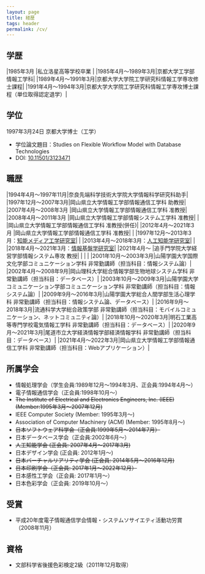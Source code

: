 ```yaml
---
layout: page
title: 経歴
tags: header
permalink: /cv/
---
```

## 学歴

|1985年3月          |私立洛星高等学校卒業   |
|1985年4月〜1989年3月|京都大学工学部情報工学科|
|1989年4月〜1991年3月|京都大学大学院工学研究科情報工学専攻修士課程|
|1991年4月〜1994年3月|京都大学大学院工学研究科情報工学専攻博士課程（単位取得認定退学）|

## 学位

1997年3月24日 京都大学博士（工学）

- 学位論文題目：Studies on Flexible Workflow Model with Database Technologies
- DOI: [10.11501/3123471](https://dx.doi.org/10.11501/3123471)

## 職歴

|1994年4月〜1997年11月|奈良先端科学技術大学院大学情報科学研究科助手|
|1997年12月〜2007年3月|岡山県立大学情報工学部情報通信工学科 助教授|
|2007年4月〜2008年3月 |岡山県立大学情報工学部情報通信工学科 准教授|
|2008年4月〜2011年3月 |岡山県立大学情報工学部情報システム工学科 准教授|
|                   |岡山県立大学情報工学部情報通信工学科 准教授(併任)|
|2012年4月〜2021年3月 |岡山県立大学情報工学部情報通信工学科 准教授|
|                   |1997年12月〜2013年3月：[知能メディア工学研究室](http://opu-yokotalab.com/)|
|                   |2013年4月〜2018年3月：[人工知能学研究室](https://www-ail.c.oka-pu.ac.jp/)|
|                   |2018年4月〜2021年3月：[情報基盤学研究室](https://www.kunilab.org/)|
|2021年4月〜         |追手門学院大学経営学部情報システム専攻 教授|
|                   |                                 |
|2001年10月〜2003年3月|山陽学園大学国際文化学部コミュニケーション学科 非常勤講師（担当科目：情報システム論）|
|2002年4月〜2008年9月|岡山理科大学総合情報学部生物地球システム学科 非常勤講師（担当科目：データベース）|
|2003年10月〜2009年3月|山陽学園大学コミュニケーション学部コミュニケーション学科 非常勤講師（担当科目：情報システム論）|
|2009年9月〜2016年3月|山陽学園大学総合人間学部生活心理学科 非常勤講師（担当科目：情報システム論、データベース）|
|2016年9月〜2018年3月|流通科学大学総合政策学部 非常勤講師（担当科目：モバイルコミュニケーション、ネットコミュニティ論）|
|2018年10月〜2020年3月|明石工業高等専門学校電気情報工学科 非常勤講師（担当科目：データベース）|
|2020年9月〜2021年3月|尾道市立大学経済情報学部経済情報学科 非常勤講師（担当科目：データベース）|
|2021年4月〜2022年3月|岡山県立大学情報工学部情報通信工学科 非常勤講師（担当科目：Webアプリケーション）|

## 所属学会

- 情報処理学会（学生会員:1989年12月〜1994年3月、正会員:1994年4月〜）
- 電子情報通信学会（正会員:1998年10月〜）
- ~~The Institute of Electrical and Electronics Engineers, Inc. (IEEE) (Member:1995年3月〜2007年12月)~~
- IEEE Computer Society (Member: 1995年3月〜)
- Association of Computer Machinery (ACM) (Member: 1995年8月〜)
- ~~日本ソフトウェア科学会（正会員:1999年5月〜2014年7月）~~
- 日本データベース学会（正会員:2002年6月〜）
- ~~人工知能学会 (正会員: 2007年4月〜2017年3月)~~
- 日本デザイン学会 (正会員: 2012年1月〜)
- ~~日本バーチャルリアリティ学会 (正会員: 2014年5月〜2016年12月)~~
- ~~日本印刷学会（正会員: 2017年1月〜2022年12月）~~
- 日本感性工学会（正会員: 2017年1月〜）
- 日本色彩学会（正会員: 2019年10月〜）

## 受賞

- 平成20年度電子情報通信学会情報・システムソサイエティ活動功労賞（2008年11月）

## 資格

- 文部科学省後援色彩検定2級（2011年12月取得）
